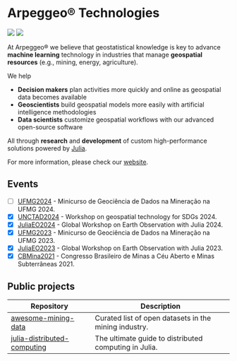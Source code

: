 # Arpeggeo® Technologies

[![](https://img.shields.io/twitter/follow/arpeggeotech?style=social)](https://twitter.com/arpeggeotech)
[![](https://img.shields.io/badge/Contact_Us-teal.svg)](mailto:contact@arpeggeo.tech)

At Arpeggeo® we believe that geostatistical knowledge is key to advance **machine learning** technology in
industries that manage **geospatial resources** (e.g., mining, energy, agriculture).

We help

- **Decision makers** plan activities more quickly and online as geospatial data becomes available
- **Geoscientists** build geospatial models more easily with artificial intelligence methodologies
- **Data scientists** customize geospatial workflows with our advanced open-source software

All through **research** and **development** of custom high-performance solutions powered by [Julia](https://julialang.org).

For more information, please check our [website](https://arpeggeo.tech).

## Events

- [ ] [UFMG2024](https://github.com/Arpeggeo/UFMG2024) - Minicurso de Geociência de Dados na Mineração na UFMG 2024.
- [x] [UNCTAD2024](https://github.com/Arpeggeo/UNCTAD2024) - Workshop on geospatial technology for SDGs 2024.
- [x] [JuliaEO2024](https://github.com/Arpeggeo/JuliaEO2024) - Global Workshop on Earth Observation with Julia 2024.
- [x] [UFMG2023](https://github.com/Arpeggeo/UFMG2023) - Minicurso de Geociência de Dados na Mineração na UFMG 2023.
- [x] [JuliaEO2023](https://github.com/Arpeggeo/JuliaEO2023) - Global Workshop on Earth Observation with Julia 2023.
- [x] [CBMina2021](https://github.com/Arpeggeo/CBMina2021) - Congresso Brasileiro de Minas a Céu Aberto e Minas Subterrâneas 2021.

## Public projects

| Repository | Description |
|------------|-------------|
| [awesome-mining-data](https://github.com/Arpeggeo/awesome-mining-data) | Curated list of open datasets in the mining industry. |
| [julia-distributed-computing](https://github.com/Arpeggeo/julia-distributed-computing) | The ultimate guide to distributed computing in Julia. |
